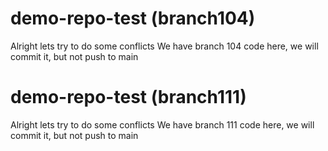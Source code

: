 # demo-repo-test (branch104)

Alright lets try to do some conflicts
We have branch 104 code here, we will commit it, but not push to main
# demo-repo-test (branch111)

Alright lets try to do some conflicts
We have branch 111 code here, we will commit it, but not push to main
